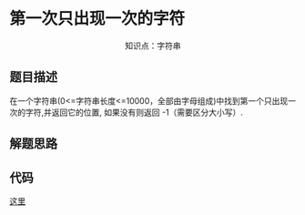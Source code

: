 # 第一次只出现一次的字符

<center>知识点：字符串</center>


## 题目描述
在一个字符串(0<=字符串长度<=10000，全部由字母组成)中找到第一个只出现一次的字符,并返回它的位置, 如果没有则返回 -1（需要区分大小写）.
## 解题思路



## 代码

[这里](../Code/33.py)
